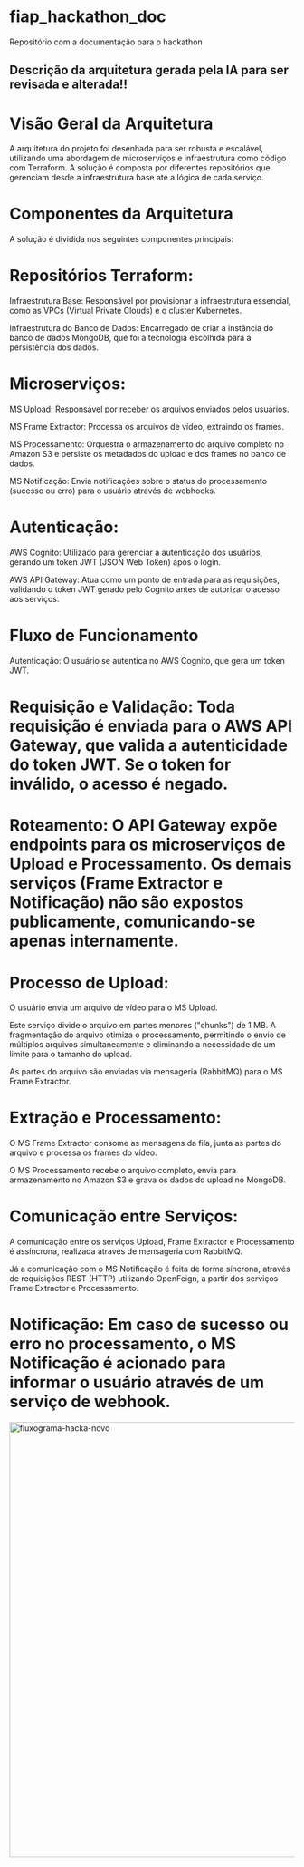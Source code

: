 # fiap_hackathon_doc
Repositório com a documentação para o hackathon

## Descrição da arquitetura gerada pela IA para ser revisada e alterada!!

# Visão Geral da Arquitetura

A arquitetura do projeto foi desenhada para ser robusta e escalável, utilizando uma abordagem de microserviços e infraestrutura como código com Terraform. A solução é composta por diferentes repositórios que gerenciam desde a infraestrutura base até a lógica de cada serviço.

# Componentes da Arquitetura
A solução é dividida nos seguintes componentes principais:

# Repositórios Terraform:

Infraestrutura Base: Responsável por provisionar a infraestrutura essencial, como as VPCs (Virtual Private Clouds) e o cluster Kubernetes.

Infraestrutura do Banco de Dados: Encarregado de criar a instância do banco de dados MongoDB, que foi a tecnologia escolhida para a persistência dos dados.

# Microserviços:

MS Upload: Responsável por receber os arquivos enviados pelos usuários.

MS Frame Extractor: Processa os arquivos de vídeo, extraindo os frames.

MS Processamento: Orquestra o armazenamento do arquivo completo no Amazon S3 e persiste os metadados do upload e dos frames no banco de dados.

MS Notificação: Envia notificações sobre o status do processamento (sucesso ou erro) para o usuário através de webhooks.

# Autenticação:

AWS Cognito: Utilizado para gerenciar a autenticação dos usuários, gerando um token JWT (JSON Web Token) após o login.

AWS API Gateway: Atua como um ponto de entrada para as requisições, validando o token JWT gerado pelo Cognito antes de autorizar o acesso aos serviços.

# Fluxo de Funcionamento
Autenticação: O usuário se autentica no AWS Cognito, que gera um token JWT.

# Requisição e Validação: Toda requisição é enviada para o AWS API Gateway, que valida a autenticidade do token JWT. Se o token for inválido, o acesso é negado.

# Roteamento: O API Gateway expõe endpoints para os microserviços de Upload e Processamento. Os demais serviços (Frame Extractor e Notificação) não são expostos publicamente, comunicando-se apenas internamente.

# Processo de Upload:

O usuário envia um arquivo de vídeo para o MS Upload.

Este serviço divide o arquivo em partes menores ("chunks") de 1 MB. A fragmentação do arquivo otimiza o processamento, permitindo o envio de múltiplos arquivos simultaneamente e eliminando a necessidade de um limite para o tamanho do upload.

As partes do arquivo são enviadas via mensageria (RabbitMQ) para o MS Frame Extractor.

# Extração e Processamento:

O MS Frame Extractor consome as mensagens da fila, junta as partes do arquivo e processa os frames do vídeo.

O MS Processamento recebe o arquivo completo, envia para armazenamento no Amazon S3 e grava os dados do upload no MongoDB.

# Comunicação entre Serviços:

A comunicação entre os serviços Upload, Frame Extractor e Processamento é assíncrona, realizada através de mensageria com RabbitMQ.

Já a comunicação com o MS Notificação é feita de forma síncrona, através de requisições REST (HTTP) utilizando OpenFeign, a partir dos serviços Frame Extractor e Processamento.

# Notificação: Em caso de sucesso ou erro no processamento, o MS Notificação é acionado para informar o usuário através de um serviço de webhook.

<img width="1024" height="768" alt="fluxograma-hacka-novo" src="https://github.com/user-attachments/assets/ca263541-9260-4998-85a5-fbc9856b3d7c" />


